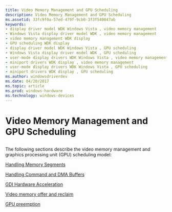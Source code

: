 ```yaml
---
title: Video Memory Management and GPU Scheduling
description: Video Memory Management and GPU Scheduling
ms.assetid: 33fc9f0a-57ed-479f-9cb0-3f3f540047ab
keywords:
- display driver model WDK Windows Vista , video memory management
- Windows Vista display driver model WDK , video memory management
- video memory management WDK display
- GPU scheduling WDK display
- display driver model WDK Windows Vista , GPU scheduling
- Windows Vista display driver model WDK , GPU scheduling
- user-mode display drivers WDK Windows Vista , video memory management
- miniport drivers WDK display , video memory management
- user-mode display drivers WDK Windows Vista , GPU scheduling
- miniport drivers WDK display , GPU scheduling
ms.author: windowsdriverdev
ms.date: 04/20/2017
ms.topic: article
ms.prod: windows-hardware
ms.technology: windows-devices
---
```


# Video Memory Management and GPU Scheduling


## <span id="ddk_video_memory_management_and_gpu_scheduling_gg"></span><span id="DDK_VIDEO_MEMORY_MANAGEMENT_AND_GPU_SCHEDULING_GG"></span>


The following sections describe the video memory management and graphics processing unit (GPU) scheduling model:

[Handling Memory Segments](handling-memory-segments.md)

[Handling Command and DMA Buffers](handling-command-and-dma-buffers.md)

[GDI Hardware Acceleration](gdi-hardware-acceleration.md)

[Video memory offer and reclaim](video-memory-offer-and-reclaim.md)

[GPU preemption](gpu-preemption.md)

 

 





